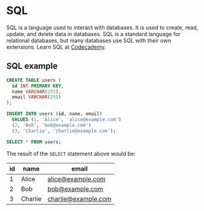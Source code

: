 # SQL

SQL is a language used to interact with databases. It is used to create, read, update, and delete data in databases. SQL is a standard language for relational databases, but many databases use SQL with their own extensions. Learn SQL at [Codecademy](https://www.codecademy.com/learn/learn-sql).

## SQL example

```sql
CREATE TABLE users (
  id INT PRIMARY KEY,
  name VARCHAR(255),
  email VARCHAR(255)
);

INSERT INTO users (id, name, email)
  VALUES (1, 'Alice', 'alice@example.com')
  (2, 'Bob', 'bob@example.com')
  (3, 'Charlie', 'charlie@example.com');

SELECT * FROM users;
```

The result of the `SELECT` statement above would be:

| id  | name    | email               |
| --- | ------- | ------------------- |
| 1   | Alice   | alice@example.com   |
| 2   | Bob     | bob@example.com     |
| 3   | Charlie | charlie@example.com |
